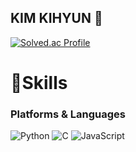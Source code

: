 ## KIM KIHYUN 👋
[![Solved.ac Profile](http://mazassumnida.wtf/api/v2/generate_badge?boj=KKH26261)](https://solved.ac/KKH26261/)

# 💪Skills
### Platforms & Languages
![Python](https://img.shields.io/badge/Python-#3776AB.svg?&style=for-the-badge&logo=Python&logoColor=white)
![C](https://img.shields.io/badgeC-#A8B9CC.svg?&style=for-the-badge&logo=C&logoColor=white)
![JavaScript](https://img.shields.io/badgeJavaScript-#F7DF1E.svg?&style=for-the-badge&logo=JavaScript&logoColor=white)
<!--
**KKH0208/KKH0208** is a ✨ _special_ ✨ repository because its `README.md` (this file) appears on your GitHub profile.

Here are some ideas to get you started:

- 🔭 I’m currently working on ...
- 🌱 I’m currently learning ...
- 👯 I’m looking to collaborate on ...
- 🤔 I’m looking for help with ...
- 💬 Ask me about ...
- 📫 How to reach me: ...
- 😄 Pronouns: ...
- ⚡ Fun fact: ...
-->
